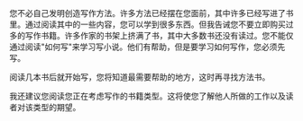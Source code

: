 您不必自己发明创造写作方法。许多方法已经摆在您面前，其中许多已经写进了书里。通过阅读其中的一些内容，您可以学到很多东西。但我告诫您不要立即购买过多的写作书籍。许多作家的书架上挤满了书，其中大多数书还没有读过。您不能仅通过阅读"如何写"来学习写小说。他们有帮助，但是要学习如何写作，您必须先写。

阅读几本书后就开始写，您将知道最需要帮助的地方，这时再寻找方法书。

我还建议您阅读您正在考虑写作的书籍类型。这将使您了解他人所做的工作以及读者对该类型的期望。